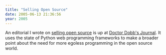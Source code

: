 ```yaml
---
title: "Selling Open Source"
date: 2005-06-13 21:36:56
year: 2005
---
```

An editorial I wrote on <a href="http://www.ddj.com/documents/s=9776/ddj1118700393648/">selling open source</a> is up at <a href="http://www.ddj.com">Doctor Dobb's Journal</a>.  It uses the state of Python web programming frameworks to make a broader point about the need for more egoless programming in the open source world.
